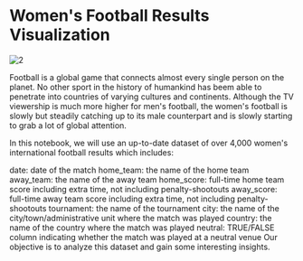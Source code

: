 # Women's Football Results Visualization

![2](https://user-images.githubusercontent.com/69224996/97093868-6b407a00-1604-11eb-83ec-8ab684de9589.jpg)

Football is a global game that connects almost every single person on the planet. No other sport in the history of humankind has beem able to penetrate into countries of varying cultures and continents. Although the TV viewership is much more higher for men's football, the women's football is slowly but steadily catching up to its male counterpart and is slowly starting to grab a lot of global attention.

In this notebook, we will use an up-to-date dataset of over 4,000 women's international football results which includes:

date: date of the match
home_team: the name of the home team
away_team: the name of the away team
home_score: full-time home team score including extra time, not including penalty-shootouts
away_score: full-time away team score including extra time, not including penalty-shootouts
tournament: the name of the tournament
city: the name of the city/town/administrative unit where the match was played
country: the name of the country where the match was played
neutral: TRUE/FALSE column indicating whether the match was played at a neutral venue
Our objective is to analyze this dataset and gain some interesting insights.
